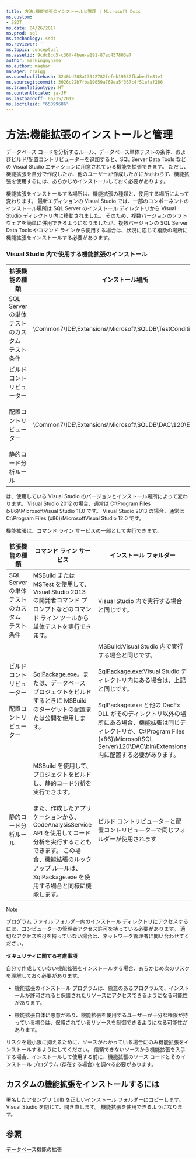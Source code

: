 ```yaml
---
title: 方法:機能拡張のインストールと管理 | Microsoft Docs
ms.custom:
- SSDT
ms.date: 04/26/2017
ms.prod: sql
ms.technology: ssdt
ms.reviewer: ''
ms.topic: conceptual
ms.assetid: 9cdc8cd5-c36f-4bee-a191-87ed457803e7
author: markingmyname
ms.author: maghan
manager: craigg
ms.openlocfilehash: 3240bd208a13342782fefeb19532fbabed7e81e1
ms.sourcegitcommit: 3026c22b7fba19059a769ea5f367c4f51efaf286
ms.translationtype: HT
ms.contentlocale: ja-JP
ms.lasthandoff: 06/15/2019
ms.locfileid: "65099686"
---
```

# <a name="how-to-install-and-manage-feature-extensions"></a>方法:機能拡張のインストールと管理
データベース コードを分析するルール、データベース単体テストの条件、およびビルド/配置コントリビューターを追加すると、SQL Server Data Tools などの Visual Studio エディションに用意されている機能を拡張できます。 ただし、機能拡張を自分で作成したか、他のユーザーが作成したかにかかわらず、機能拡張を使用するには、あらかじめインストールしておく必要があります。  
  
機能拡張をインストールする場所は、機能拡張の種類と、使用する場所によって変わります。 最新エディションの Visual Studio では、一部のコンポーネントのインストール場所は SQL Server のインストール ディレクトリから Visual Studio ディレクトリ内に移動されました。 そのため、複数バージョンのソフトウェアを簡単に併用できるようになりましたが、複数バージョンの SQL Server Data Tools やコマンド ラインから使用する場合は、状況に応じて複数の場所に機能拡張をインストールする必要があります。  
  
### <a name="installing-extensions-for-use-inside-visual-studio"></a>Visual Studio 内で使用する機能拡張のインストール  
  
|拡張機能の種類|インストール場所|  
|------------------|--------------------|  
|SQL Server の単体テストのカスタム テスト条件|<Visual Studio Install Dir>\Common7\IDE\Extensions\\Microsoft\SQLDB\TestConditions|  
|ビルド コントリビューター<br /><br />配置コントリビューター<br /><br />静的コード分析ルール|<Visual Studio Install Dir>\Common7\IDE\Extensions\\Microsoft\SQLDB\DAC\120\Extensions|  
  
<Visual Studio Install Dir> は、使用している Visual Studio のバージョンとインストール場所によって変わります。 Visual Studio 2012 の場合、通常は C:\Program Files (x86)\\MicrosoftVisual Studio 11.0 です。 Visual Studio 2013 の場合、通常は C:\Program Files (x86)\\MicrosoftVisual Studio 12.0 です。  
  
機能拡張は、コマンド ライン サービスの一部として実行できます。  
  
|拡張機能の種類|コマンド ライン サービス|インストール フォルダー|  
|------------------|------------------------|------------------|  
|SQL Server の単体テストのカスタム テスト条件|MSBuild または MSTest を使用して、Visual Studio 2013 の開発者コマンド プロンプトなどのコマンド ライン ツールから単体テストを実行できます。|Visual Studio 内で実行する場合と同じです。|  
|ビルド コントリビューター<br /><br />配置コントリビューター|[SqlPackage.exe](../tools/sqlpackage.md)。または、データベース プロジェクトをビルドするときに MSBuild のターゲットの配置または公開を使用します。|MSBuild:Visual Studio 内で実行する場合と同じです。<br /><br />[SqlPackage.exe](../tools/sqlpackage.md):Visual Studio ディレクトリ内にある場合は、上記と同じです。<br /><br />SqlPackage.exe と他の DacFx DLL がそのディレクトリ以外の場所にある場合、機能拡張は同じディレクトリか、C:\Program Files (x86)\\MicrosoftSQL Server\120\DAC\bin\Extensions 内に配置する必要があります。|  
|静的コード分析ルール|MSBuild を使用して、プロジェクトをビルドし、静的コード分析を実行できます。<br /><br />また、作成したアプリケーションから、CodeAnalysisService API を使用してコード分析を実行することもできます。 この場合、機能拡張のルックアップ ルールは、SqlPackage.exe を使用する場合と同様に機能します。|ビルド コントリビューターと配置コントリビューターで同じフォルダーが使用されます|  
  
> [!NOTE]  
> プログラム ファイル フォルダー内のインストール ディレクトリにアクセスするには、コンピューターの管理者アクセス許可を持っている必要があります。 適切なアクセス許可を持っていない場合は、ネットワーク管理者に問い合わせてください。  
  
**セキュリティに関する考慮事項**  
  
自分で作成していない機能拡張をインストールする場合、あらかじめ次のリスクを理解しておく必要があります。  
  
-   機能拡張のインストール プログラムは、悪意のあるプログラムで、インストールが許可されると保護されたリソースにアクセスできるようになる可能性があります。  
  
-   機能拡張自体に悪意があり、機能拡張を使用するユーザーが十分な権限が持っている場合は、保護されているリソースを制御できるようになる可能性があります。  
  
リスクを最小限に抑えるために、ソースがわかっている場合にのみ機能拡張をインストールするようにしてください。 信頼できないソースから機能拡張を入手する場合、インストールして使用する前に、機能拡張のソース コードとそのインストール プログラム (存在する場合) を調べる必要があります。  
  
## <a name="to-install-a-custom-feature-extension"></a>カスタムの機能拡張をインストールするには  
署名したアセンブリ (.dll) を正しいインストール フォルダーにコピーします。 Visual Studio を閉じて、開き直します。 機能拡張を使用できるようになります。  
  
## <a name="see-also"></a>参照  
[データベース機能の拡張](../ssdt/extending-the-database-features.md)  
  
